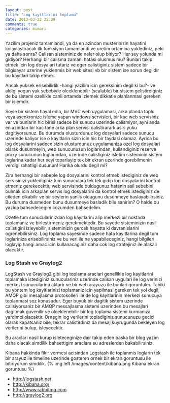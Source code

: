 ```yaml
---
layout: post
title: "Log kayitlarini toplama"
date: 2013-03-22 22:29
comments: true
categories: mimari
---
```


Yazilim projeniz tamamlandi, ya da en azindan musterinizin hayatini kolaylastiracak ilk fonksiyon tamamlandi ve uretim ortamina yuklediniz, peki ya daha sonra? Calisan sisteminiz de neler olup bitiyor? Her sey yolunda mi gidiyor? Herhangi bir calisma zamani hatasi olusmus mu? Bunlari takip etmek icin log dosyalari tutariz ve eger calistiginiz sistem sadece bir bilgisayar uzerine yuklenmis bir web sitesi vb bir sistem ise sorun degildir bu kayitlari takip etmek.

Ancak yuksek erisebilirlik -hangi yazilim icin gereksinim degil ki bu?-  ve aldigi yogun yuk sebebiyle olceklenebilir (scalable) bir sistem gelistirdiginiz de bu sistemi ozellikle canli ortamda izlemek dikkatle planlanmasi gereken bir islemdir. 

Soyle bir sistem hayal edin, bir MVC web uygulamasi, arka planda toplu veya asenkronize isleme yapan windows servisleri, bir kac web servisiniz var ve bunlarin hic birisi sadece bir sunucu uzerinde calismiyor, ayni anda en azindan bir kac tane arka plan servisi calistirarark asiri yuku dagitiyorsunuz. Bu durumda olusturdunuz log dosyalari sadece sunucu uzerinde kaliyor ise o kayitlarin sizin icin hic bir faydasi olamaz. Ayrica bu log dosyalarini sadece sizin olusturdunuz uygulamaniza ozel log dosyalari olarak dusunmeyin, web sunucunuzun loglarindan, kullandiginiz reserve proxy sunucunun loglarindan, uzerinde calistiginiz isletim sisteminin sistem loglarina kadar her seyi toparlayip tek bir ekran uzerinde gorebilmenin verdigi rahatligi dusunun! Harika olurdu degil mi?

Zira herhangi bir sebeple log dosyalarini kontrol etmek istediginiz de web servisinizi yuklediginiz tum sunuculara tek tek gidip log dosyalarini kontrol etmeniz gerekecektir, web servisinde buldugunuz hatanin asil sebebini bulmak icin arkaplan servis log dosyalarini da kontrol etmek istediginiz de cileden cikabilir ve bir seylerin yanlis oldugunu dusunmeye baslayabilirsiniz. Bu duruma dusmeden bunu dusunmeye basladik bile sanirim? O halde bu yazida bahsedecegim cozumden bahsedelim.

Ozetle tum sunucularinizdan log kayitlarini alip merkezi bir noktada toplamaniz ve birlestirmeniz gerekmektedir. Bu sayede sisteminizin nasil calistigini izleyebilir, sisteminizin gercek hayatta ki davranislarini ogrenebilirsiniz. Log toplama sayesinde sadece hata kayitlarina degil tum loglariniza erisebilirsiniz ve bu veri ile ne yapabileceginiz, hangi bilgileri loglayip hangi amac icin kullanacaginiz daha cok log stratejiniz ile alakali olacaktir. 

### Log Stash ve Graylog2 

LogStash ve Graylog2 gibi log toplama araclari genellikle log kayitlarini toplamaka istediginiz sunuculariniz uzerinde calisan uygulari ile log verinizi merkezi sunucularina aktarir ve bir web arayuzu ile bunlari goruntuler. Tabiki bu yontem log kayitlarinizi toplamaniz icin yapilmasi gereken tek yol degil, AMQP gibi mesajlasma protokolleri ile de log kayitlarinin merkezi sunucuya toplanmasi soz konusudur. Eger buyuk bir dagitik sistem uzerinde calisiyorsaniz bir AMQP messajlasma sistemi uzerinden bu mesajlari dagitmak guvenilir ve olceklenebilir bir log toplama sistemi kurmaniza yardimci olacaktir. Ornegin log verilerini topladiginiz sunucunuzu gecici olarak kapatsaniz bile, tekrar calistirdiniz da mesaj kuyrugunda bekleyen log verilerini bulup, isleyecektir. 

Bu araclari nasil kurup isleteceginize dair takip eden baska bir blog yazim daha olacak simdilik bahsettigim araclara su adreslerden bakabilirsiniz.

Kibana hakkinda fikir vermesi acisindan Logstash ile toplanmis loglarin tek bir arayuz ile timeline uzerinde gosteren ornek bir ekran goruntusu ile bitiriyorum simdilik.
{% img left /images/content/kibana.png Kibana ekran goruntusu %}



- <http://logstash.net>
- <http://kibana.org/>
- <http://www.rabbitmq.com>
- <http://graylog2.org>